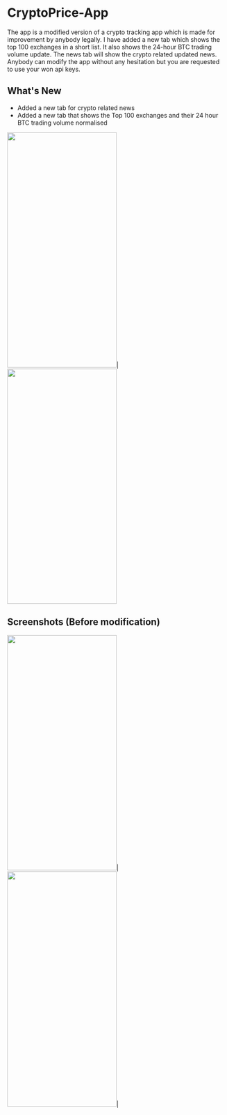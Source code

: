 # CryptoPrice-App
The app is a modified version of a crypto tracking app which is made for improvement by anybody legally. I have added a new tab which shows the top 100 exchanges in a short list. It also shows the 24-hour BTC trading volume update. The news tab will show the crypto related updated news. Anybody can modify the app without any hesitation but you are requested to use your won api keys.

## What's New
- Added a new tab for crypto related news
- Added a new tab that shows the Top 100 exchanges and their 24 hour BTC trading volume normalised

<img src="https://user-images.githubusercontent.com/64978825/155035480-454aa8b8-b725-4cb7-ac4e-522bdb3cbbaa.png" width="252" height="540">|
<img src="https://user-images.githubusercontent.com/64978825/155200935-a19a8395-a65a-475d-a0a4-09e0926459ae.png" width="252" height="540">

## Screenshots (Before modification)
<img src="https://user-images.githubusercontent.com/64978825/154864464-13bade65-3153-4f9d-b695-04a31ea26da6.png" width="252" height="540">|
<img src="https://user-images.githubusercontent.com/64978825/154864466-19116d55-403d-4bf5-98e0-9834536e789a.png" width="252" height="540">|



